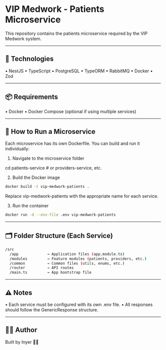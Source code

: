 # VIP Medwork - Patients Microservice

This repository contains the patients microservice required by the VIP Medwork system.

---

## 🧰 Technologies

• NestJS • TypeScript • PostgreSQL • TypeORM • RabbitMQ • Docker • Zod

---

## 📦 Requirements

• Docker • Docker Compose (optional if using multiple services)

---

## 🚀 How to Run a Microservice

Each microservice has its own Dockerfile. You can build and run it individually:

1. Navigate to the microservice folder

cd patients-service # or providers-service, etc.

2. Build the Docker image

```bash
docker build -t vip-medwork-patients .
```

Replace vip-medwork-patients with the appropriate name for each service.

3. Run the container

```bash
docker run -d --env-file .env vip-medwork-patients
```

---

## 🗂 Folder Structure (Each Service)

```bash
/src
  /app             → Application files (app.module.ts)
  /modules         → Feature modules (patients, providers, etc.)
  /common          → Common files (utils, enums, etc.)
  /router          → API routes
  /main.ts         → App bootstrap file
```

---

## ⚠️ Notes

• Each service must be configured with its own .env file. • All responses should follow the
GenericResponse<T> structure.

---

## 👨‍💻 Author

Built by Inyer 👨‍💻
